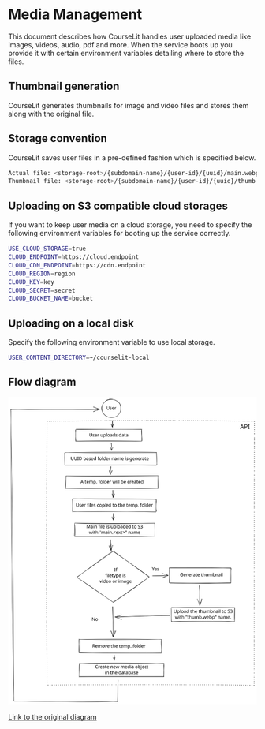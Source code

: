 # Media Management

This document describes how CourseLit handles user uploaded media like images, videos, audio, pdf and more. When the service boots up you provide it with certain environment variables detailing where to store the files.

## Thumbnail generation

CourseLit generates thumbnails for image and video files and stores them along with the original file.

## Storage convention

CourseLit saves user files in a pre-defined fashion which is specified below.

```bash
Actual file: <storage-root>/{subdomain-name}/{user-id}/{uuid}/main.webp
Thumbnail file: <storage-root>/{subdomain-name}/{user-id}/{uuid}/thumb.webp
```

## Uploading on S3 compatible cloud storages

If you want to keep user media on a cloud storage, you need to specify the following environment variables for booting up the service correctly.

```bash
USE_CLOUD_STORAGE=true
CLOUD_ENDPOINT=https://cloud.endpoint
CLOUD_CDN_ENDPOINT=https://cdn.endpoint
CLOUD_REGION=region
CLOUD_KEY=key
CLOUD_SECRET=secret
CLOUD_BUCKET_NAME=bucket
```

## Uploading on a local disk

Specify the following environment variable to use local storage.

```bash
USER_CONTENT_DIRECTORY=~/courselit-local
```

## Flow diagram

![User uploads](./assets/media-upload.svg)

[Link to the original diagram](https://excalidraw.com/#json=5081053140090880,IjHDBI09H4htO71ODKUAeg)

